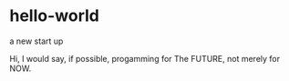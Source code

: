 # hello-world
a new start up

Hi, I would say, if possible, progamming for The FUTURE, not merely for NOW.
